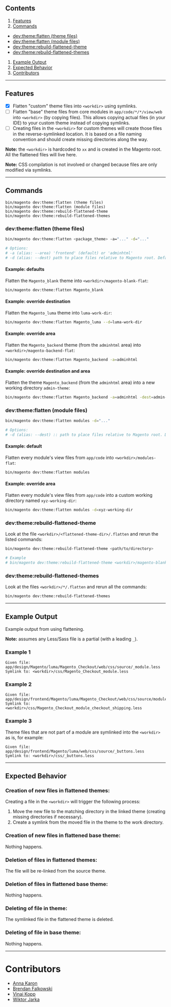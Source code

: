 ## Contents

1. [Features](#features)
1. [Commands](#commands)
  - [dev:theme:flatten (theme files)](#devthemeflatten-theme-files)
  - [dev:theme:flatten (module files)](#devthemeflatten-module-files)
  - [dev:theme:rebuild-flattened-theme](#devthemerebuild-flattened-theme)
  - [dev:theme:rebuild-flattened-themes](#devthemerebuild-flattened-themes)
1. [Example Output](#example-output)
1. [Expected Behavior](#expected-behavior)
1. [Contributors](#contributors)

-----

## Features

- [x] Flatten "custom" theme files into `<workdir>` using symlinks.
- [ ] Flatten "base" theme files from core modules in `app/code/*/*/view/web` into `<workdir>` (by copying files). This allows copying actual files (in your IDE) to your custom theme instead of copying symlinks.
- [ ] Creating files in the `<workdir>` for custom themes will create those files in the reverse-symlinked location. It is based on a file naming convention and should create missing directories along the way.

**Note:** the `<workdir>` is hardcoded to `xx` and is created in the Magento root. All the flattened files will live here.

**Note:** CSS compilation is not involved or changed because files are only modified via symlinks.

-----

## Commands

```
bin/magento dev:theme:flatten (theme files)
bin/magento dev:theme:flatten (module files)
bin/magento dev:theme:rebuild-flattened-theme
bin/magento dev:theme:rebuild-flattened-themes
```

### dev:theme:flatten (theme files)

```sh
bin/magento dev:theme:flatten <package_theme> -a="..." -d="..."

# Options:
# -a (alias: --area) 'frontend' (default) or 'adminhtml'
# -d (alias: --dest) path to place files relative to Magento root. Default is <workdir>.
```

#### Example: defaults

Flatten the `Magento_blank` theme into `<workdir>/magento-blank-flat`:

```sh
bin/magento dev:theme:flatten Magento_blank
```

#### Example: override destination

Flatten the `Magento_luma` theme into `luma-work-dir`:

```sh
bin/magento dev:theme:flatten Magento_luma --d=luma-work-dir
```

#### Example: override area

Flatten the `Magento_backend` theme (from the `adminhtml` area) into `<workdir>/magento-backend-flat`:

```sh
bin/magento dev:theme:flatten Magento_backend -a=adminhtml
```

#### Example: override destination and area

Flatten the theme `Magento_backend` (from the `adminhtml` area) into a new working directory `admin-theme`:

```sh
bin/magento dev:theme:flatten Magento_backend -a=adminhtml -dest=admin-theme
```

### dev:theme:flatten (module files)

```sh
bin/magento dev:theme:flatten modules -d="..."

# Options:
# -d (alias: --dest) :: path to place files relative to Magento root. Default is <workdir>.
```

#### Example: default

Flatten every module's view files from `app/code` into `<workdir>/modules-flat`:

```sh
bin/magento dev:theme:flatten modules
```

#### Example: override area

Flatten every module's view files from `app/code` into a custom working directory named `xyz-working-dir`:

```sh
bin/magento dev:theme:flatten modules -d=xyz-working-dir
```

### dev:theme:rebuild-flattened-theme

Look at the file `<workdir>/<flattened-theme-dir>/.flatten` and rerun the listed commands:

```sh
bin/magento dev:theme:rebuild-flattened-theme <path/to/directory>

# Example
# bin/magento dev:theme:rebuild-flattened-theme <workdir>/magento-blank-flat
```

### dev:theme:rebuild-flattened-themes

Look at the files `<workdir>/*/.flatten` and rerun all the commands:

```sh
bin/magento dev:theme:rebuild-flattened-themes
```

-----

## Example Output

Example output from using flattening.

**Note:** assumes any Less/Sass file is a partial (with a leading `_`).

### Example 1

```
Given file: app/design/Magento/luma/Magento_Checkout/web/css/source/_module.less
Symlink to: <workdir>/css/Magento_Checkout_module.less
```

### Example 2

```
Given file: app/design/frontend/Magento/luma/Magento_Checkout/web/css/source/module/checkout/_shipping.less
Symlink to: <workdir>/css/Magento_Checkout_module_checkout_shipping.less
```

### Example 3

Theme files that are not part of a module are symlinked into the `<workdir>` as is, for example:

```
Given file: app/design/frontend/Magento/luma/web/css/source/_buttons.less
Symlink to: <workdir>/css/_buttons.less
```

-----

## Expected Behavior

### Creation of new files in flattened themes:

Creating a file in the `<workdir>` will trigger the following process:

1. Move the new file to the matching directory in the linked theme (creating missing directories if necessary).
2. Create a symlink from the moved file in the theme to the work directory.

### Creation of new files in flattened base theme:

Nothing happens.

### Deletion of files in flattened themes:

The file will be re-linked from the source theme.

### Deletion of files in flattened base theme:

Nothing happens.

### Deleting of file in theme:

The symlinked file in the flattened theme is deleted.

### Deleting of file in base theme:

Nothing happens.

-----

# Contributors

- [Anna Karon](https://github.com/anqaka)
- [Brendan Falkowski](https://github.com/brendanfalkowski)
- [Vinai Kopp](https://github.com/Vinai)
- [Wiktor Jarka](https://github.com/wjarka)
